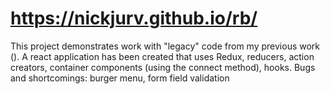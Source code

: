 # https://nickjurv.github.io/rb/
This project demonstrates work with "legacy" code from my previous work (). A react application has been created that uses Redux, reducers, action creators, container components (using the connect method), hooks. Bugs and shortcomings: burger menu, form field validation
